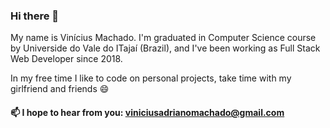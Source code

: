 ### Hi there 👋

My name is Vinícius Machado. I'm graduated in Computer Science course by Universide do Vale do ITajaí (Brazil), and I've been working as Full Stack Web Developer since 2018. 

In my free time I like to code on personal projects, take time with my girlfriend and friends 😄 

#### 📫 I hope to hear from you: viniciusadrianomachado@gmail.com

